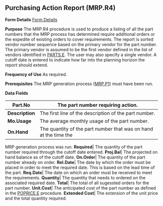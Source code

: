 ## Purchasing Action Report (MRP.R4)
<PageHeader />

**Form Details**
[Form Details](../MRP-R4-1/README.md)

**Purpose**
The MRP.R4 procedure is used to produce a listing of all the part numbers that
the MRP process has determined require additional orders or the expedite of
existing orders to cover requirements. The report is sorted vendor number
sequence based on the primary vendor for the part number. The primary vendor
is assumed to be the first vendor defined in the list of vendors identified in
[PARTS.E](../PARTS-E/README.md). The user may also specify a single vendor. A cutoff
date is entered to indicate how far into the planning horizon the report
should extend.

**Frequency of Use**
As required.

**Prerequisites**
The MRP generation process ([MRP.P1](../MRP-P1/README.md)) must have been run.

**Data Fields**

| **Part.No**     | The part number requiring action.                                |
| --------------- | ---------------------------------------------------------------- |
| **Description** | The first line of the description of the part number.            |
| **Mo.Usage**    | The average monthly usage of the part number.                    |
| **On.Hand**     | The quantity of the part number that was on hand at the time the |
MRP generation process was run.
**Required**|  The quantity of the part number required through the cutoff
date entered.
**Proj.Bal**|  The projected on hand balance as of the cutoff date.
**On.Order**|  The quantity of the part number already on order.
**Rel.Date**|  The date by which the order must be placed in order to meet the
required date. This is based on the lead time of the part.
**Req.Date**|  The date on which an order must be received to meet the
requirements.
**Quantity**|  The quantity that needs to ordered on the associated required
date.
**Total**|  The total of all sugessted orders for the part number.
**Unit.Cost**|  The anticipated cost of the part number as defined in the
[POPRICE.E](../POPRICE-E/README.md) procedure.
**Extended Cost**|  The extension of the unit price and the total quantity
required.

<badge text= "Version 8.10.57 " vertical="middle" />

<PageFooter />
